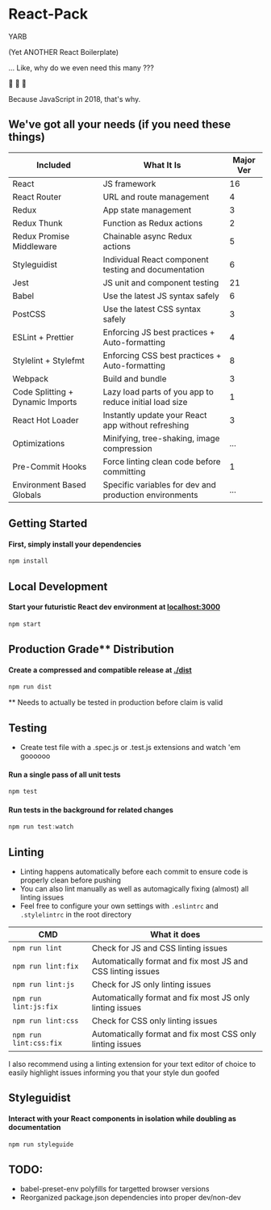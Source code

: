 # React-Pack
YARB

(Yet ANOTHER React Boilerplate)

... Like, why do we even need this many ???

🤔 🤔 🤔

Because JavaScript in 2018, that's why.

## We've got all your needs (if you need these things)
Included | What It Is | Major Ver
---|---|---
React | JS framework | 16
React Router | URL and route management | 4
Redux | App state management | 3
Redux Thunk | Function as Redux actions | 2
Redux Promise Middleware | Chainable async Redux actions | 5
Styleguidist | Individual React component testing and documentation | 6
Jest | JS unit and component testing | 21
Babel | Use the latest JS syntax safely | 6
PostCSS | Use the latest CSS syntax safely | 3
ESLint + Prettier | Enforcing JS best practices + Auto-formatting | 4
Stylelint + Stylefmt | Enforcing CSS best practices + Auto-formatting | 8
Webpack | Build and bundle | 3
Code Splitting + Dynamic Imports | Lazy load parts of you app to reduce initial load size | 1
React Hot Loader | Instantly update your React app without refreshing |  3
Optimizations | Minifying, tree-shaking, image compression | ...
Pre-Commit Hooks | Force linting clean code before committing | 1
Environment Based Globals | Specific variables for dev and production environments | ...


## Getting Started
#### First, simply install your dependencies
```js
npm install
```

## Local Development
#### Start your futuristic React dev environment at [localhost:3000](localhost:3000)
```js
npm start
```
## Production Grade** Distribution
#### Create a compressed and compatible release at [./dist](./dist)
```js
npm run dist
```

** Needs to actually be tested in production before claim is valid

## Testing
* Create test file with a .spec.js or .test.js extensions and watch 'em goooooo

#### Run a single pass of all unit tests
```js
npm test
```

#### Run tests in the background for related changes
```js
npm run test:watch
```

## Linting
* Linting happens automatically before each commit to ensure code is properly clean before pushing
* You can also lint manually as well as automagically fixing (almost) all linting issues
* Feel free to configure your own settings with `.eslintrc` and `.stylelintrc` in the root directory

CMD | What it does 
---|---
`npm run lint`| Check for JS and CSS linting issues
`npm run lint:fix` | Automatically format and fix most JS and CSS linting issues
`npm run lint:js` | Check for JS only linting issues
`npm run lint:js:fix ` | Automatically format and fix most JS only linting issues
`npm run lint:css` | Check for CSS only linting issues
`npm run lint:css:fix` | Automatically format and fix most CSS only linting issues

I also recommend using a linting extension for your text editor of choice to easily highlight issues informing you that your style dun goofed

## Styleguidist
#### Interact with your React components in isolation while doubling as documentation
```js
npm run styleguide
```

## TODO:
* babel-preset-env polyfills for targetted browser versions
* Reorganized package.json dependencies into proper dev/non-dev
